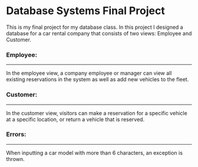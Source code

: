 # Database Systems Final Project
This is my final project for my database class. In this project I designed a database for a car rental company that consists of two views: Employee and Customer.

### Employee:
-------------
In the employee view, a company employee or manager can view all existing reservations in the system as well as add new vehicles to the fleet.

### Customer:
-------------
In the customer view, visitors can make a reservation for a specific vehicle at a specific location, or return a vehicle that is reserved.


### Errors:
-------------
When inputting a car model with more than 6 characters, an exception is thrown.


